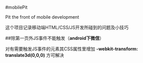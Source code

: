 #mobilePit

Pit the front of mobile development

这个项目记录移动端HTML/CSS/JS开发所碰到的问题及小技巧

##除第一页外JS事件不能触发（**android下微信**）

对有需要触发JS事件的元素其CSS属性里增加 **-webkit-transform: translate3d(0,0,0)** 方可解决
